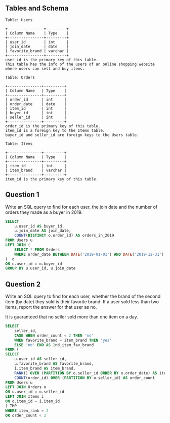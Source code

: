 ## Tables and Schema

```
Table: Users

+----------------+---------+
| Column Name    | Type    |
+----------------+---------+
| user_id        | int     |
| join_date      | date    |
| favorite_brand | varchar |
+----------------+---------+
user_id is the primary key of this table.
This table has the info of the users of an online shopping website where users can sell and buy items.
```

```
Table: Orders

+---------------+---------+
| Column Name   | Type    |
+---------------+---------+
| order_id      | int     |
| order_date    | date    |
| item_id       | int     |
| buyer_id      | int     |
| seller_id     | int     |
+---------------+---------+
order_id is the primary key of this table.
item_id is a foreign key to the Items table.
buyer_id and seller_id are foreign keys to the Users table.
```

```
Table: Items

+---------------+---------+
| Column Name   | Type    |
+---------------+---------+
| item_id       | int     |
| item_brand    | varchar |
+---------------+---------+
item_id is the primary key of this table.
```

## Question 1

Write an SQL query to find for each user, the join date and the number of orders they made as a buyer in 2019.

```sql
SELECT 
    u.user_id AS buyer_id,
    u.join_date AS join_date,
    COUNT(DISTINCT o.order_id) AS orders_in_2019
FROM Users u
LEFT JOIN (
    SELECT * FROM Orders
    WHERE order_date BETWEEN DATE('2019-01-01') AND DATE('2019-12-31')
)  o
ON u.user_id = o.buyer_id
GROUP BY u.user_id, u.join_date
```

## Question 2

Write an SQL query to find for each user, whether the brand of the second item (by date) they sold is their favorite brand. If a user sold less than two items, report the answer for that user as no.

It is guaranteed that no seller sold more than one item on a day.

```sql
SELECT 
    seller_id,
    CASE WHEN order_count < 2 THEN 'no'
    WHEN favorite_brand = item_brand THEN 'yes'
    ELSE 'no' END AS 2nd_item_fav_brand
FROM (
SELECT 
    u.user_id AS seller_id,
    u.favorite_brand AS favorite_brand,
    i.item_brand AS item_brand,
    RANK() OVER (PARTITION BY o.seller_id ORDER BY o.order_date) AS item_rank,
    COUNT(order_id) OVER (PARTITION BY o.seller_id) AS order_count
FROM Users u
LEFT JOIN Orders o
ON u.user_id = o.seller_id
LEFT JOIN Items i
ON o.item_id = i.item_id
) TMP
WHERE item_rank = 2 
OR order_count < 2
```


